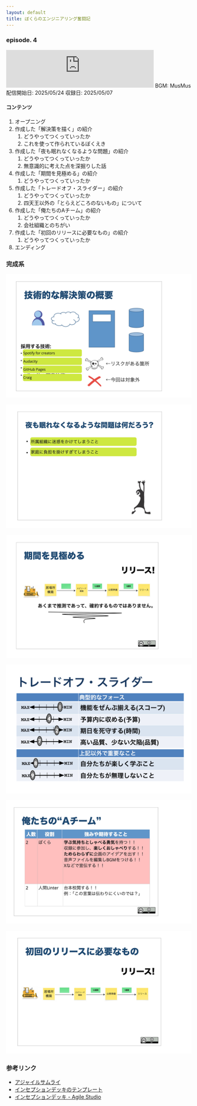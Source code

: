 ```yaml
---
layout: default
title: ぼくらのエンジニアリング奮闘記
---
```


### episode. 4
<iframe src="https://creators.spotify.com/pod/show/572ili2aiig/embed/episodes/episode-4---A-e339ri2/a-abv99o4" height="102px" width="400px" frameborder="0" scrolling="no"></iframe>
BGM: MusMus  
配信開始日: 2025/05/24  
収録日: 2025/05/07

#### コンテンツ
1. オープニング
2. 作成した「解決策を描く」の紹介
   1. どうやってつくっていったか
   2. これを使って作られているぼくえき
3. 作成した「夜も眠れなくなるような問題」の紹介
   1. どうやってつくっていったか
   2. 無意識的に考えた点を深掘りした話
4. 作成した「期間を見極める」の紹介
   1. どうやってつくっていったか
5. 作成した「トレードオフ・スライダー」の紹介
   1. どうやってつくっていったか
   2. 四天王以外の「とらえどころのないもの」について
6. 作成した「俺たちのAチーム」の紹介
   1. どうやってつくっていったか
   2. 会社組織とのちがい
7. 作成した「初回のリリースに必要なもの」の紹介
   1. どうやってつくっていったか
8. エンディング

### 完成系

![完成系](./fixed_show_the_solution.png)

![完成系](./fixed_ask_what_keeps_us_up_at_night.png)

![完成系](./fixed_size_it_up.png)

![完成系](./fixed_trade_off_sliders.png)

![完成系](./fixed_we_are_A_team.png)

![完成系](./fixed_the_first_release.png)

### 参考リンク
- [アジャイルサムライ](https://shop.ohmsha.co.jp/shopdetail/000000001901/)
- [インセプションデッキのテンプレート](https://github.com/agile-samurai-ja/support)
- [インセプションデッキ - Agile Studio](https://www.agile-studio.jp/post/apm-inception-deck)
